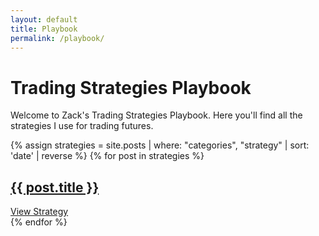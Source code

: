 ```yaml
---
layout: default
title: Playbook
permalink: /playbook/
---
```


<div class="playbook-header">
    <h1>Trading Strategies Playbook</h1>
    <p>Welcome to Zack's Trading Strategies Playbook. Here you'll find all the strategies I use for trading futures.</p>
</div>

<div class="playbook-content">
    <div class="card-container">
        {% assign strategies = site.posts | where: "categories", "strategy" | sort: 'date' | reverse %}
        {% for post in strategies %}
        <div class="card">
            <h2><a href="{{ post.url | relative_url }}">{{ post.title }}</a></h2>
            <a href="{{ post.url | relative_url }}" class="read-more-link">View Strategy</a>
        </div>
        {% endfor %}
    </div>
</div>

<link rel="stylesheet" href="{{ '/assets/css/playbook.css' | relative_url }}">
